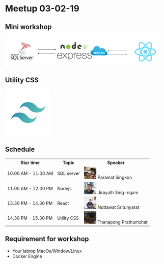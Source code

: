# Meetup 03-02-19
## Mini workshop
![](flow.PNG)
## Utility CSS
<p >
   <img src="utilitycss.jpg" width="150px">
</p>
<h2>Schedule</h2>
<div>
   <table style="width:100%">
  <tr>
    <th>Star time</th>
    <th>Topic</th> 
    <th>Speaker</th>
  </tr>
  <tr>
    <td>10.00 AM - 11.00 AM</td>
    <td>SQL server</td> 
    <td>
        <img src="Paramat.jpg" width="40px">
        Paramat Singkon
    </td>
  </tr>
  <tr>
    <td>11.00 AM - 12.00 PM</td>
    <td>Nodejs</td> 
     <td>
        <img src="Jirayuth2.jpg" width="40px">
        Jirayuth Sing-ngam
    </td>
  </tr>
  <tr>
    <td>13.30 PM - 14.30 PM</td>
    <td>React</td> 
     <td>
        <img src="Nuttawat.jpg" width="40px">
        Nuttawat Sritunyarat
    </td>
  </tr>
  <tr>
    <td>14.30 PM - 15.30 PM</td>
    <td>Utility CSS</td> 
    <td>
        <img src="Thanapong.jpg" width="40px">
        Thanapong Prathumchat
    </td>
  </tr>
</table>

   </div>
<h2>Requirement for workshop</h2>
<ul>
    <li>Your labtop MacOs/Window/Linux</li>
    <li>Docker Engine</li>
</ul>
